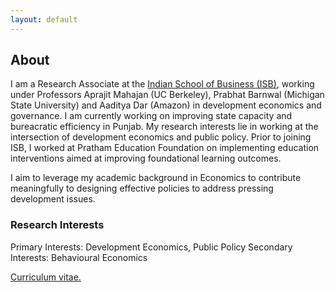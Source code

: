 ```yaml
---
layout: default
---
```


## About
I am a Research Associate at the [Indian School of Business (ISB)](https://www.isb.edu/en.html), working under Professors Aprajit Mahajan (UC Berkeley), Prabhat Barnwal (Michigan State University) and Aaditya Dar (Amazon) in development economics and governance. I am currently working on improving state capacity and bureacratic efficiency in Punjab. My research interests lie in working at the intersection of development economics and public policy. Prior to joining ISB, I worked at Pratham Education Foundation on implementing education interventions aimed at improving foundational learning outcomes. 

I aim to leverage my academic background in Economics to contribute meaningfully to designing effective policies to address pressing development issues. 

### Research Interests
Primary Interests: Development Economics, Public Policy
Secondary Interests: Behavioural Economics

[Curriculum vitae.](./resume.pdf)

